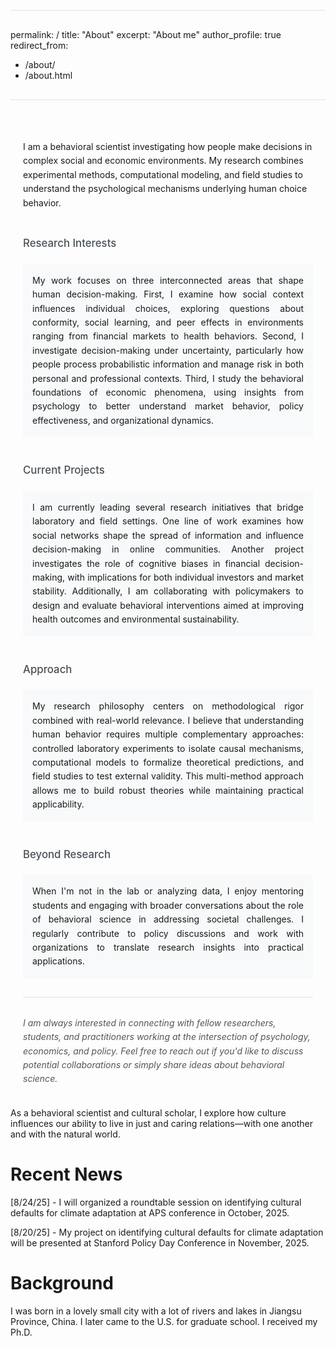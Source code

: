 

---
permalink: /
title: "About"
excerpt: "About me"
author_profile: true
redirect_from: 
  - /about/
  - /about.html
---

<div class="about-container">

I am a behavioral scientist investigating how people make decisions in complex social and economic environments. My research combines experimental methods, computational modeling, and field studies to understand the psychological mechanisms underlying human choice behavior.

<h2>Research Interests</h2>

<div class="content-section">
My work focuses on three interconnected areas that shape human decision-making. First, I examine how social context influences individual choices, exploring questions about conformity, social learning, and peer effects in environments ranging from financial markets to health behaviors. Second, I investigate decision-making under uncertainty, particularly how people process probabilistic information and manage risk in both personal and professional contexts. Third, I study the behavioral foundations of economic phenomena, using insights from psychology to better understand market behavior, policy effectiveness, and organizational dynamics.
</div>

<h2>Current Projects</h2>

<div class="content-section">
I am currently leading several research initiatives that bridge laboratory and field settings. One line of work examines how social networks shape the spread of information and influence decision-making in online communities. Another project investigates the role of cognitive biases in financial decision-making, with implications for both individual investors and market stability. Additionally, I am collaborating with policymakers to design and evaluate behavioral interventions aimed at improving health outcomes and environmental sustainability.
</div>

<h2>Approach</h2>

<div class="content-section">
My research philosophy centers on methodological rigor combined with real-world relevance. I believe that understanding human behavior requires multiple complementary approaches: controlled laboratory experiments to isolate causal mechanisms, computational models to formalize theoretical predictions, and field studies to test external validity. This multi-method approach allows me to build robust theories while maintaining practical applicability.
</div>

<h2>Beyond Research</h2>

<div class="content-section">
When I'm not in the lab or analyzing data, I enjoy mentoring students and engaging with broader conversations about the role of behavioral science in addressing societal challenges. I regularly contribute to policy discussions and work with organizations to translate research insights into practical applications.
</div>

<hr>

<div class="contact-note">
<em>I am always interested in connecting with fellow researchers, students, and practitioners working at the intersection of psychology, economics, and policy. Feel free to reach out if you'd like to discuss potential collaborations or simply share ideas about behavioral science.</em>
</div>

</div>

<style>
.about-container {
    max-width: 800px;
    margin: 0 auto;
    padding: 20px;
    font-family: -apple-system, BlinkMacSystemFont, "Segoe UI", Roboto, sans-serif;
    line-height: 1.6;
}

.content-section {
    background-color: #f8f9fa;
    padding: 15px;
    margin: 15px 0;
    font-size: 14px;
    text-align: justify;
}

.contact-note {
    margin-top: 20px;
    font-size: 14px;
    color: #555;
}

hr {
    border: none;
    height: 1px;
    background-color: #dee2e6;
    margin: 30px 0;
}

h2 {
    color: #495057;
    margin-top: 40px;
    margin-bottom: 20px;
    font-size: 1.2em;
    font-weight: 500;
}
</style>

As a behavioral scientist and cultural scholar, I explore how culture influences our ability to live in just and caring relations—with one another and with the natural world. 

Recent News 
======
[8/24/25] - I will organized a roundtable session on identifying cultural defaults for climate adaptation at APS conference in October, 2025. 

[8/20/25] - My project on identifying cultural defaults for climate adaptation will be presented at Stanford Policy Day Conference in November, 2025. 

Background
======
I was born in a lovely small city with a lot of rivers and lakes in Jiangsu Province, China. I later came to the U.S. for graduate school. I received my Ph.D. 







